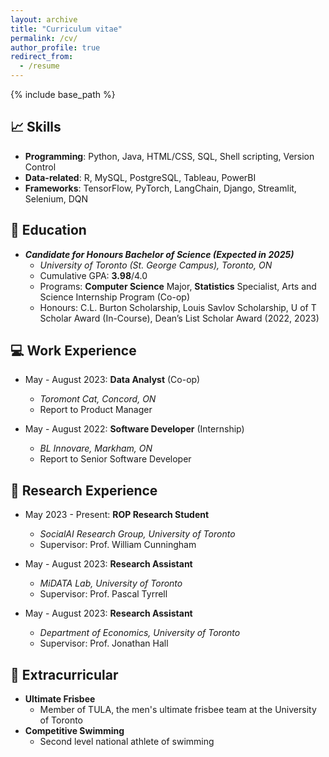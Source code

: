 ```yaml
---
layout: archive
title: "Curriculum vitae"
permalink: /cv/
author_profile: true
redirect_from:
  - /resume
---
```


{% include base_path %}

## 📈 Skills
* **Programming**: Python, Java, HTML/CSS, SQL, Shell scripting, Version Control
* **Data-related**: R, MySQL, PostgreSQL, Tableau, PowerBI
* **Frameworks**: TensorFlow, PyTorch, LangChain, Django, Streamlit, Selenium, DQN

## 🏫 Education
* ***Candidate for Honours Bachelor of Science (Expected in 2025)***
  * *University of Toronto (St. George Campus), Toronto, ON*
  * Cumulative GPA: **3.98**/4.0 
  * Programs: **Computer Science** Major, **Statistics** Specialist, Arts and Science Internship Program (Co-op)
  * Honours: C.L. Burton Scholarship, Louis Savlov Scholarship, U of T Scholar Award (In-Course), Dean’s List Scholar Award (2022, 2023)

## 💻 Work Experience
* May - August 2023: **Data Analyst** (Co-op)
  * *Toromont Cat, Concord, ON*
  * Report to Product Manager

* May - August 2022: **Software Developer** (Internship)
  * *BL Innovare, Markham, ON*
  * Report to Senior Software Developer

## 📖 Research Experience
* May 2023 - Present: **ROP Research Student**
  * *SocialAI Research Group, University of Toronto*
  * Supervisor: Prof. William Cunningham

* May - August 2023: **Research Assistant**
  * *MiDATA Lab, University of Toronto*
  * Supervisor: Prof. Pascal Tyrrell

* May - August 2023: **Research Assistant**
  * *Department of Economics, University of Toronto*
  * Supervisor: Prof. Jonathan Hall
  
<!-- Publications
======
  <ul>{% for post in site.publications %}
    {% include archive-single-cv.html %}
  {% endfor %}</ul>
  
Talks
======
  <ul>{% for post in site.talks %}
    {% include archive-single-talk-cv.html %}
  {% endfor %}</ul>
  
Teaching
======
  <ul>{% for post in site.teaching %}
    {% include archive-single-cv.html %}
  {% endfor %}</ul>
  
Service and leadership
======
* Currently signed in to 43 different slack teams -->

## 🏃 Extracurricular
* **Ultimate Frisbee**
  * Member of TULA, the men's ultimate frisbee team at the University of Toronto
* **Competitive Swimming**
  * Second level national athlete of swimming